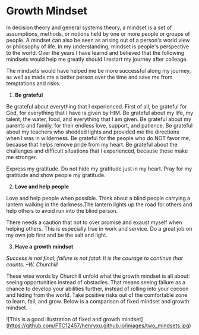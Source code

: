 # Growth Mindset

In decision theory and general systems theory, a mindset is a set of assumptions, methods, or notions held by one or more people or groups of people. A mindset can also be seen as arising out of a person's world view or philosophy of life. In my understanding, mindset is people's perspective to the world. Over the years I have learnd and believed that the following mindsets would help me greatly should I restart my journey after colleage.

The mindsets would have helped me be more successful along my journey, as well as made me a better person over the time and save me from temptations and risks.

1. **Be grateful**

Be grateful about everything that I experienced. First of all, be grateful for God, for everything that I have is given by HIM. Be grateful about my life, my talent, the water, food, and everything that I am given. Be grateful about my parents and family, for their endless love, support, and patience. Be grateful about my teachers who shedded lights and provided me the directions when I was in wilderness. Be grateful for the people who do NOT favor me, because that helps remove pride from my heart. Be grateful about the challenges and difficult situations that I experienced, because these make me stronger. 

Express my gratitude. Do not hide my gratitude just in my heart. Pray for my gratitude and show people my gratitude.

2. **Love and help people**

Love and help people when possible. Think about a blind people carrying a lantern walking in the darkness.The lantern lights up the road for others and help others to avoid run into the blind person.

There needs a caution that not to over promise and exaust myself when helping others. This is especially true in work and service. Do a great job on my own job first and be the salt and light.

3. **Have a growth mindset**

*Success is not final; failure is not fatal: It is the courage to continue that counts. –W. Churchill*

These wise words by Churchill unfold what the growth mindset is all about: seeing opportunities instead of obstacles. That means seeing failure as a chance to develop your abilities further, instead of rolling into your cocoon and hiding from the world. Take positive risks out of the comfortable zone to learn, fail, and grow. Below is a comparison of fixed mindset and growth mindset.

![This is a good illustration of fixed and growth mindset]  (https://github.com/FTC12457/henryxu.github.io/images/two_mindsets.jpg)



